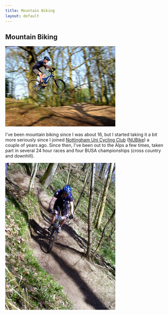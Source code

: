 ```yaml
---
title: Mountain Biking
layout: default
---
```


Mountain Biking
---------------
		
<img src="images/IMG_3305.JPG" alt="Jump" height="255" width="350" border="0"/>

I've been mountain biking since I was about 16, 
but I started taking it a bit more seriously since 
I joined 
[Nottingham Uni Cycling Club](http://www.nubike.com)
([NUBike](http://www.nubike.com)) a couple of years 
ago. Since then, I've been out to the Alps a few times, taken part in 
several 24 hour races and four BUSA championships (cross country 
and downhill). 

<img src="images/busaxc03.jpg" alt="BUSA Champs XC 2003" height="467" width="350" border="0"/>
